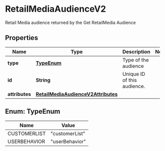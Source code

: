 

# RetailMediaAudienceV2

Retail Media audience returned by the Get RetailMedia Audience

## Properties

| Name | Type | Description | Notes |
|------------ | ------------- | ------------- | -------------|
|**type** | [**TypeEnum**](#TypeEnum) | Type of the audience |  |
|**id** | **String** | Unique ID of this audience. |  |
|**attributes** | [**RetailMediaAudienceV2Attributes**](RetailMediaAudienceV2Attributes.md) |  |  |



## Enum: TypeEnum

| Name | Value |
|---- | -----|
| CUSTOMERLIST | &quot;customerList&quot; |
| USERBEHAVIOR | &quot;userBehavior&quot; |



